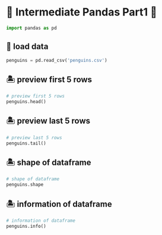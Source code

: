 # 🌲 Intermediate Pandas Part1 🐼
```py
import pandas as pd
```
## 🔏 load data
```py
penguins = pd.read_csv('penguins.csv')
```
## 🏝 preview first 5 rows
```py
# preview first 5 rows
penguins.head()
```
## 🏝 preview last 5 rows
```py
# preview last 5 rows
penguins.tail()
```
## 🏝 shape of dataframe
```py
# shape of dataframe
penguins.shape
```
## 🏝 information of dataframe
```py
# information of dataframe
penguins.info()
```
